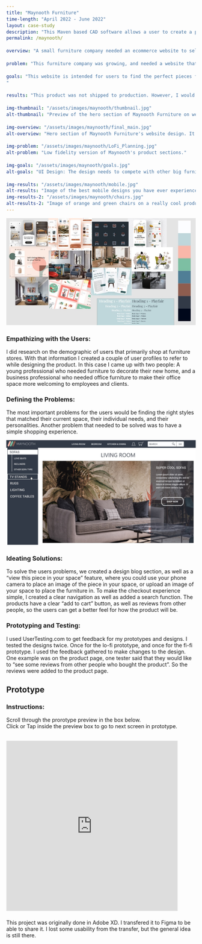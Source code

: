 ```yaml
---
title: "Maynooth Furniture"
time-length: "April 2022 - June 2022"
layout: case-study
description: "This Maven based CAD software allows a user to create a printable 3D RPG Terrain. This application was produced in an agile group environment, over 3 sprints."
permalink: /maynooth/

overview: "A small furniture company needed an ecommerce website to sell their products through. They needed a desktop and a mobile site design that competed with large furniture brands in style and usability. I was the UX/UI designer for this project. My role included doing case studies on similar websites, UX research with clients and customers, prototyping, creating user profiles, and creating low and high fidelity mockups"

problem: "This furniture company was growing, and needed a website that would help drive sales. The site was created from scratch by doing research into user needs and current furniture ecommerce website standards."

goals: "This website is intended for users to find the perfect pieces for their homes and offices, and to purchase those items from the website.
"

results: "This product was not shipped to production. However, I would have measured the success of the site based on the number of online sales, the number of items in people’s shopping carts that were left unpurchased, and the number of visitors versus the number of purchases. "

img-thumbnail: "/assets/images/maynooth/thumbnail.jpg"
alt-thumbnail: "Preview of the hero section of Maynooth Furniture on web and mobile."

img-overview: "/assets/images/maynooth/final_main.jpg"
alt-overview: "Hero section of Maynooth Furniture's website design. It's looks really good."

img-problem: "/assets/images/maynooth/LoFi_Planning.jpg"
alt-problem: "Low fidelity version of Maynooth's product sections."

img-goals: "/assets/images/maynooth/goals.jpg"
alt-goals: "UI Design: The design needs to compete with other big furniture brands. The UI has to be elegant and pleasing. Extensibility: Our program should be able to grow as the business's sales increase. Responsive: To reach more users, the site should be accessible on desktop and mobile. UX/UI Design: The user flow should be simple, plesant, and accessible."

img-results: "/assets/images/maynooth/mobile.jpg"
alt-results: "Image of the best mobile designs you have ever experienced. Trust me."
img-results-2: "/assets/images/maynooth/chairs.jpg"
alt-results-2: "Image of orange and green chairs on a really cool product page."
---
```

![](/assets/images/maynooth/moodboard.jpg)

### Empathizing with the Users: 
I did research on the demographic of users that primarily shop at furniture stores. With that information I created a couple of user profiles to refer to while designing the product. In this case I came up with two people: A young professional who needed furniture to decorate their new home, and a business professional who needed office furniture to make their office space more welcoming to employees and clients.

### Defining the Problems:
The most important problems for the users would be finding the right styles that matched their current space, their individual needs, and their personalities. Another problem that needed to be solved was to have a simple shopping experience. 

![](/assets/images/maynooth/menu.jpg)

### Ideating Solutions:
To solve the users problems, we created a design blog section, as well as a “view this piece in your space” feature, where you could use your phone camera to place an image of the piece in your space, or upload an image of your space to place the furniture in. To make the checkout experience simple, I created a clear navigation as well as added a search function. The products have a clear “add to cart” button, as well as reviews from other people, so the users can get a better feel for how the product will be.

### Prototyping and Testing:
I used UserTesting.com to get feedback for my prototypes and designs. I tested the designs twice. Once for the lo-fi prototype, and once for the fi-fi prototype. I used the feedback gathered to make changes to the design. One example was on the product page, one tester said that they would like to “see some reviews from other people who bought the product”. So the reviews were added to the product page. 

## Prototype
### Instructions:
Scroll through the prorotype preview in the box below. <br>
Click or Tap inside the preview box to go to next screen in prototype.


<h2><iframe style="border: 1px solid rgba(0, 0, 0, 0.1);" width="90%" height="450px" src="https://www.figma.com/embed?embed_host=share&url=https%3A%2F%2Fwww.figma.com%2Fproto%2FaVpJ75sceSgvF4pY9GRXZo%2FConverted-Prototype%3Fnode-id%3D2%253A15%26scaling%3Dscale-down-width%26page-id%3D0%253A1%26starting-point-node-id%3D2%253A15" allowfullscreen></iframe></h2>

This project was originally done in Adobe XD. I transfered it to Figma to be able to share it. I lost some usability from the transfer, but the general idea is still there. 


